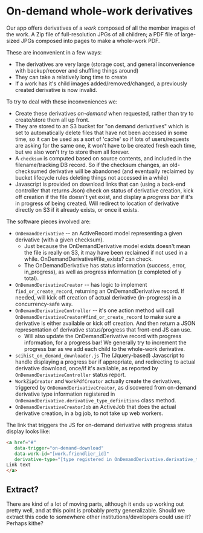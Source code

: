 # On-demand whole-work derivatives

Our app offers derivatives of a _work_ composed of all the member images of the work. A Zip file of full-resolution JPGs of all children; a PDF file of large-sized JPGs composed into pages to make a whole-work PDF.

These are inconvenient in a few ways:

* The derivatives are very large (storage cost, and general inconvenience with backup/recover and shuffling things around)
* They can take a relatively long time to create
* If a work has it's child images added/removed/changed, a previously created derivative is now invalid.

To try to deal with these inconveniences we:

* Create these derivatives _on-demand_ when requested, rather than try to create/store them all up front.
* They are stored to an S3 bucket for "on demand derivatives" which is set to automatically delete files that have not been accessed in some time, so it can be used as a sort of 'cache' so if lots of users/requests are asking for the same one, it won't have to be created fresh each time, but we also won't try to store them all forever.
* A `checksum` is computed based on source contents, and included in the filename/tracking DB record. So if the checksum changes, an old-checksumed derivative will be abandoned (and eventually reclaimed by bucket lifecycle rules deleting things not accessed in a while)
* Javascript is provided on download links that can (using a back-end controller that returns Json) check on status of derivative creation, kick off creation if the file doesn't yet exist, and display a _progress bar_ if it's in progress of being created. Will redirect to location of derivative directly on S3 if it already exists, or once it exists.

The software pieces involved are:

* `OnDemandDerivative` -- an ActiveRecord model representing a given derivative (with a given checksum).
  * Just because the OnDemandDerivative model exists doesn't mean the file is really on S3, it may have been reclaimed if not used in a while. OnDemandDerivative#file_exists? can check.
  * The OnDemandDerivative has status information (success, error, in_progress), as well as progress information (x completed of y total).
* `OnDemandDerivativeCreator` -- has logic to implement `find_or_create_record`, returning an OnDemandDerivative record. If needed, will kick off creation of actual derivative (in-progress) in a concurrency-safe way.
* `OnDemandDerivativeController` -- it's one action method will call `OnDemandDerivativeCreator#find_or_create_record` to make sure a derivative is either available or kick off creation. And then return a JSON representation of derivative status/progress that front-end JS can use.
  * Will also update the OnDemandDerivative record with progress information, for a progress bar! We generally try to increment the progress bar as we add each child to the whole-work derivative.
* `scihist_on_demand_downloader.js` The (Jquery-based) Javascript to handle displaying a progress bar if appropriate, and redirecting to actual derivative download, once/if it's available, as reported by `OnDemandDerivativeController` status report.
* `WorkZipCreator` and `WorkPdfCreator` actually create the derivatives, triggered by `OnDemandDerivativeCreator`, as discovered from on-demand derivative type information registered in `OnDemandDerivative.derivative_type_definitions` class method.
* `OnDemandDerivativeCreatorJob` an ActiveJob that does the actual derivative creation, in a bg job, to not take up web workers.

The link that triggers the JS for on-demand derivative with progress status display looks like:

```html
<a href="#"
   data-trigger="on-demand-download"
   data-work-id="[work.friendlier_id]"
   derivative-type="[type registered in OnDemandDerivative.derivative_type_definitions]">
Link text
</a>
```

## Extract?

There are kind of a lot of moving parts, although it ends up working out pretty well, and at this point is probably pretty generalizable. Should we extract this code to somewhere other institutions/developers could use it? Perhaps kithe?

